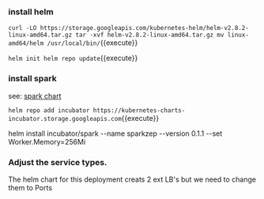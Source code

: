 ### install helm

`curl -LO https://storage.googleapis.com/kubernetes-helm/helm-v2.8.2-linux-amd64.tar.gz
tar -xvf helm-v2.8.2-linux-amd64.tar.gz
mv linux-amd64/helm /usr/local/bin/`{{execute}}

`helm init
helm repo update`{{execute}}

### install spark

see: [spark chart](https://hub.helm.sh/charts/incubator/spark)


`helm repo add incubator https://kubernetes-charts-incubator.storage.googleapis.com`{{execute}}

helm install incubator/spark --name sparkzep --version 0.1.1 --set Worker.Memory=256Mi

### Adjust the service types.

The helm chart for this deployment creats 2 ext LB's but we need to change them to Ports